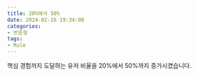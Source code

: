 ```yaml
---
title: 20%에서 50%
date: 2024-02-16 19:34:08
categories:
- 반응형
tags:
- Rule
---
```


핵심 경험까지 도달하는 유저 비율을 20%에서 50%까지 증가시켰습니다.